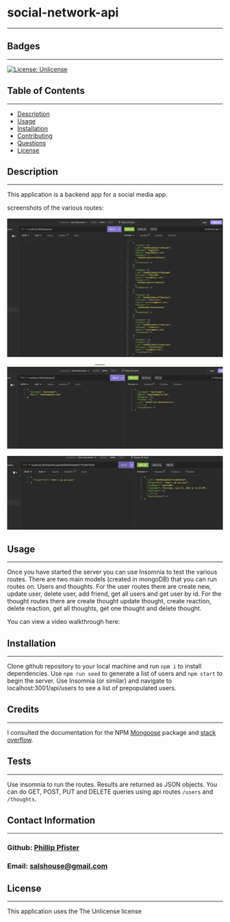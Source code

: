 # social-network-api
  -------------------
  ## Badges
  -------------------
  [![License: Unlicense](https://img.shields.io/badge/license-Unlicense-blue.svg)](http://unlicense.org/)  
  ## Table of Contents  
  ----------------------
  - [Description](#description) 
  - [Usage](#usage)  
  - [Installation](#installation)   
  - [Contributing](#contributing)  
  - [Questions](#questions)
  - [License](#license)
    

  ## Description  
  -------------------
  This application is a backend app for a social media app. 

  screenshots of the various routes:

  ![get-route](./images/get-route.png)

  ![post-route](./images/post_route.png)

  ![put-route](./images/put-route.png)


  ## Usage  
  ------------
  Once you have started the server you can use Insomnia to test the various routes. There are two main models (created in mongoDB) that you can run routes on. Users and thoughts. For the user routes there are create new, update user, delete user, add friend, get all users and get user by id.  For the thought routes there are create thought update thought, create reaction, delete reaction, get all thoughts, get one thought and delete thought.

  You can view a video walkthrough here: 
 
  ## Installation  
  -------------------
  Clone github repository to your local machine and run `npm i` to install dependencies. Use `npm run seed` to generate a list of users and `npm start` to begin the server. Use Insomnia (or similar) and navigate to localhost:3001/api/users to see a list of prepopulated users.

  ## Credits 
  ------------------
  I consulted the documentation for the NPM [Mongoose](https://mongoosejs.com/docs/index.html) package and [stack overflow](https://stackoverflow.com/).

  ## Tests
  ------------------
  Use insomnia to run the routes. Results are returned as JSON objects. You can do GET, POST, PUT and DELETE queries using api routes `/users` and `/thoughts`.

  ## Contact Information
  -------------------------
  ### Github: [Phillip Pfister](https://github.com/Phil-Pfister)
  ### Email: salshouse@gmail.com

  
  ## License 
-------------- 
This application uses the The Unlicense license
  

